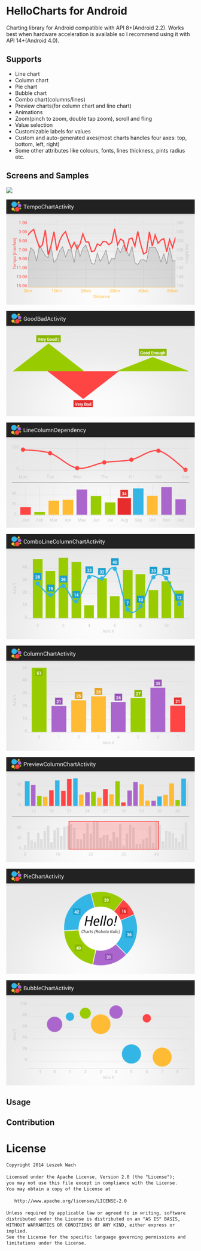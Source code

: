 HelloCharts for Android
=======================

Charting library for Android compatible with API 8+(Android 2.2). 
Works best when hardware acceleration is available so I recommend using it with API 14+(Android 4.0).

Supports
--------

 - Line chart
 - Column chart
 - Pie chart
 - Bubble chart
 - Combo chart(columns/lines)
 - Preview charts(for column chart and line chart)
 - Animations
 - Zoom(pinch to zoom, double tap zoom), scroll and fling
 - Value selection
 - Customizable labels for values
 - Custom and auto-generated axes(most charts handles four axes: top, bottom, left, right)
 - Some other attributes like colours, fonts, lines thickness, pints radius etc.

Screens and Samples
-------------------

![](screens/scr-line1.png)

![](screens/scr-tempo.png)

![](screens/scr-good-bad.png)

![](screens/scr-dependency.png)

![](screens/scr-combo.png)

![](screens/scr-column1.png)

![](screens/scr-preview-column.png)

![](screens/scr-pie1.png)

![](screens/scr-bubble1.png)

Usage
-----

Contribution
------------

License
=======

    Copyright 2014 Leszek Wach

    Licensed under the Apache License, Version 2.0 (the "License");
    you may not use this file except in compliance with the License.
    You may obtain a copy of the License at

       http://www.apache.org/licenses/LICENSE-2.0

    Unless required by applicable law or agreed to in writing, software
    distributed under the License is distributed on an "AS IS" BASIS,
    WITHOUT WARRANTIES OR CONDITIONS OF ANY KIND, either express or implied.
    See the License for the specific language governing permissions and
    limitations under the License.
